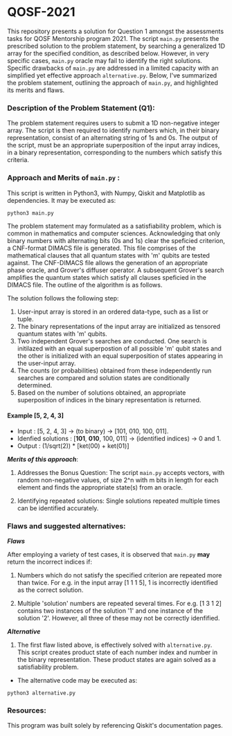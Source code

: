 # QOSF-2021

This repository presents a solution for Question 1 amongst the assessments tasks for QOSF Mentorship program 2021. The script ```main.py``` presents the prescribed solution to the problem statement, by searching a generalized 1D array for the specified condition, as described below. However, in very specific cases, ```main.py``` oracle may fail to identify the right solutions. Specific drawbacks of ```main.py``` are addressed in a limited capacity with an simplified yet effective approach ```alternative.py```. Below, I've summarized the problem statement, outlining the approach of ```main.py```, and highlighted its merits and flaws. 

### Description of the Problem Statement (Q1):

The problem statement requires users to submit a 1D non-negative integer array. The script is then required to identify numbers which, in their binary representation, consist of an alternating string of 1s and 0s. The output of the script, must be an appropriate superposition of the input array indices, in a binary representation, corresponding to the numbers which satisfy this criteria.

### Approach and Merits of ```main.py``` :

This script is written in Python3, with Numpy, Qiskit and Matplotlib as dependencies. It may be executed as:
```
python3 main.py
```
The problem statement may formulated as a satisfiability problem, which is common in mathematics and computer sciences. Acknowledging that only binary numbers with alternating bits (0s and 1s) clear the speficied criterion, a CNF-format DIMACS file is generated. This file comprises of the mathematical clauses that all quantum states with 'm' qubits are tested against. The CNF-DIMACS file allows the generation of an appropriate phase oracle, and Grover's diffuser operator. A subsequent Grover's search amplifies the quantum states which satisfy all clauses speficied in the DIMACS file. The outline of the algorithm is as follows. 

The solution follows the following step:
1. User-input array is stored in an ordered data-type, such as a list or tuple. 
2. The binary representations of the input array are initialized as tensored quantum states with 'm' qubits.
3. Two independent Grover's searches are conducted. One search is initilazed with an equal superpostion of all possible 'm' qubit states and the other is initialized with an equal superposition of states appearing in the user-input array.
4. The counts (or probabilities) obtained from these independently run searches are compared and solution states are conditionally determined.
5. Based on the number of solutions obtained, an appropriate superposition of indices in the binary representation is returned. 

 #### Example [5, 2, 4, 3]

- Input : [5, 2, 4, 3] &#8594; (to binary) &#8594; [101, 010, 100, 011].
- Idenfied solutions : [**101**, **010**, 100, 011] &#8594; (identified indices) &#8594; 0 and 1.
- Output : (1/sqrt(2)) * [ket(00) + ket(01)]

_**Merits of this approach**_:

1. Addresses the Bonus Question: The script ```main.py``` accepts vectors, with random non-negative values, of size 2^n with m bits in length for each element and finds the appropriate state(s) from an oracle.
 
2. Identifying repeated solutions: Single solutions repeated multiple times can be identified accurately.

### Flaws and suggested alternatives:

_**Flaws**_ 

After employing a variety of test cases, it is observed that ```main.py``` **may** return the incorrect indices if:

1. Numbers which do not satisfy the specified criterion are repeated more than twice. For e.g. in the input array [1 1 1 5], 1 is incorrectly identified as the correct solution.

2. Multiple 'solution' numbers are repeated several times. For e.g. [1 3 1 2] contains two instances of the solution '1' and one instance of the solution '2'. However, all three of these may not be correctly idenfified. 

_**Alternative**_

1. The first flaw listed above, is effectively solved with ```alternative.py```. This script creates product state of each number index and number in the binary representation. These product states are again solved as a satisfiability problem.

- The alternative code may be executed as:
```
python3 alternative.py
```

### Resources:

This program was built solely by referencing Qiskit's documentation pages.